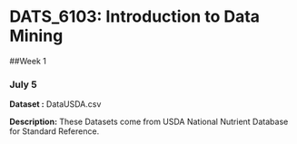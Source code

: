 # DATS_6103: Introduction to Data Mining

##Week 1
### July 5
**Dataset :** DataUSDA.csv

**Description:** These Datasets come from USDA National Nutrient Database for Standard Reference.

